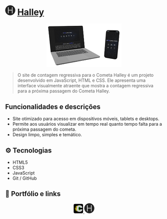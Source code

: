 # ![icon](/src/assets/favicon/favicon-32x32.png) [Halley](https://carloscunha611.github.io/countdown-timer/)

<div align="center">
    <img src=".github/preview.png" alt="Preview" width="240">
</div>

> O site de contagem regressiva para o Cometa Halley é um projeto desenvolvido em JavaScript, HTML e CSS. Ele apresenta uma interface visualmente atraente que mostra a contagem regressiva para a próxima passagem do Cometa Halley.

## Funcionalidades e descrições

- Site otimizado para acesso em dispositivos móveis, tablets e desktops.
- Permite aos usuários visualizar em tempo real quanto tempo falta para a próxima passagem do cometa.
- Design limpo, simples e temático.

## ⚙ Tecnologias

- HTML5
- CSS3
- JavaScript
- Git / GitHub

## 🔗 Portfólio e links

<div align="center">
  <a href="https://carloscunha611.github.io/portfolio/">
    <img src=".github/meuLogo.png" alt="Meu Portfólio">
  </a>
  <a href="https://carloscunha611.github.io/countdown-timer/">
    <img src="src\assets\favicon\favicon-32x32.png" alt="Link do Projeto" width="32">
  </a>
</div>
